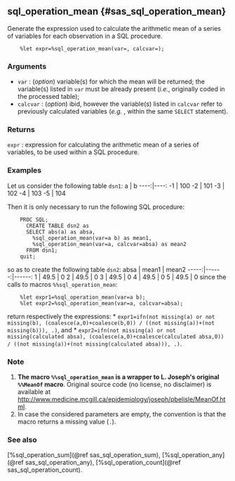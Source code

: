 ## sql_operation_mean {#sas_sql_operation_mean}
Generate the expression used to calculate the arithmetic mean of a series of variables for 
each observation in a SQL procedure.

~~~sas
	%let expr=%sql_operation_mean(var=, calcvar=);
~~~

### Arguments
* `var` : (_option_) variable(s) for which the mean will be returned; the variable(s) 
	listed in `var` must be already present (_i.e._, originally coded in the processed table);
* `calcvar` : (_option_) ibid, however the variable(s) listed in `calcvar` refer to previously 
	calculated variables (_e.g._ , within the same `SELECT` statement).

### Returns
`expr` : expression for calculating the arithmetic mean of a series of variables, to be used 
	within a SQL procedure.

### Examples
Let us consider the following table `dsn1`:
  a  |  b 
----:|----:
 -1	 | 100
 -2	 | 101
 -3	 | 102
 -4	 | 103
 -5	 | 104

Then it is only necessary to run the following SQL procedure:

~~~sas
	PROC SQL;
	  CREATE TABLE dsn2 as
	  SELECT abs(a) as absa,
	  	%sql_operation_mean(var=a b) as mean1,
	  	%sql_operation_mean(var=a, calcvar=absa) as mean2
	  FROM dsn1;
	quit; 
~~~
so as to create the following table `dsn2`:
 absa | mean1 | mean2 
-----:|------:|------:
  1	  | 49.5  |  0
  2	  | 49.5  |  0
  3	  | 49.5  |  0
  4	  | 49.5  |  0
  5   | 49.5  |  0
since the calls to macros `%%sql_operation_mean`: 

~~~sas
	%let expr1=%sql_operation_mean(var=a b);
	%let expr2=%sql_operation_mean(var=a, calcvar=absa);
~~~
return respectively the expressions: 
	* `expr1=ifn(not missing(a) or not missing(b), (coalesce(a,0)+coalesce(b,0)) / ((not missing(a))+(not missing(b))), .)`, and 
	* `expr2=ifn(not missing(a) or not missing(calculated absa), (coalesce(a,0)+coalesce(calculated absa,0)) / ((not missing(a))+(not missing(calculated absa))), .)`.

### Note
1. **The macro `%%sql_operation_mean` is  a wrapper to L. Joseph's original `%%MeanOf` macro**. 
Original source code (no license, no disclaimer) is available at 
<http://www.medicine.mcgill.ca/epidemiology/joseph/pbelisle/MeanOf.html>.
2. In case the considered parameters are empty, the convention is that the macro returns a 
missing value (`.`).

### See also
[%sql_operation_sum](@ref sas_sql_operation_sum), [%sql_operation_any](@ref sas_sql_operation_any), 
[%sql_operation_count](@ref sas_sql_operation_count).
